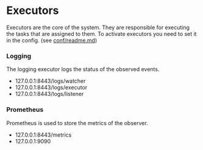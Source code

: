 # Executors
Executors are the core of the system. They are responsible for executing the tasks that are assigned to them.
To activate executors you need to set it in the config. (see [conf/readme.md](conf/README.md))

### Logging
The logging executor logs the status of the observed events.
- 127.0.0.1:8443/logs/watcher
- 127.0.0.1:8443/logs/executor
- 127.0.0.1:8443/logs/listener

### Prometheus
Prometheus is used to store the metrics of the observer.
- 127.0.0.1:8443/metrics
- 127.0.0.1:9090
